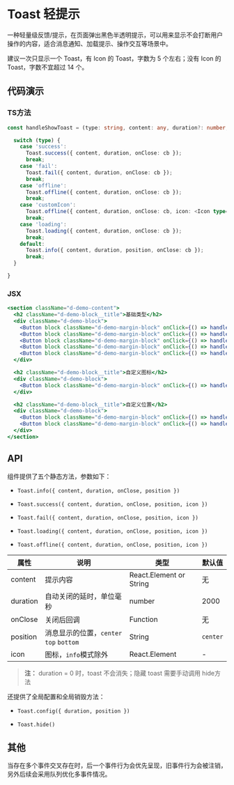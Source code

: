 
# Toast 轻提示

一种轻量级反馈/提示，在页面弹出黑色半透明提示，可以用来显示不会打断用户操作的内容，适合消息通知、加载提示、操作交互等场景中。

建议一次只显示一个 Toast，有 Icon 的 Toast，字数为 5 个左右；没有 Icon 的 Toast，字数不宜超过 14 个。

## 代码演示

### TS方法
```ts
const handleShowToast = (type: string, content: any, duration?: number, position?: string) => {

  switch (type) {
    case 'success':
      Toast.success({ content, duration, onClose: cb });
      break;
    case 'fail':
      Toast.fail({ content, duration, onClose: cb });
      break;
    case 'offline':
      Toast.offline({ content, duration, onClose: cb });
      break;
    case 'customIcon':
      Toast.offline({ content, duration, onClose: cb, icon: <Icon type="star" size="lg" /> });
      break;
    case 'loading':
      Toast.loading({ content, duration, onClose: cb });
      break;
    default:
      Toast.info({ content, duration, position, onClose: cb });
      break;
  }

}
```

### JSX
```jsx
<section className="d-demo-content">
  <h2 className="d-demo-block__title">基础类型</h2>
  <div className="d-demo-block">
    <Button block className="d-demo-margin-block" onClick={() => handleToast('', '这是纯文本提示！', 1000)}>仅文本</Button>
    <Button block className="d-demo-margin-block" onClick={() => handleToast('loading', '数据加载中', 1000)}>加载</Button>
    <Button block className="d-demo-margin-block" onClick={() => handleToast('success', '处理成功', 1000)}>成功</Button>
    <Button block className="d-demo-margin-block" onClick={() => handleToast('fail', '处理失败', 1000)}>失败</Button>
    <Button block className="d-demo-margin-block" onClick={() => handleToast('offline', '网络异常', 1000)}>网络异常</Button>
  </div>

  <h2 className="d-demo-block__title">自定义图标</h2>
  <div className="d-demo-block">
    <Button block className="d-demo-margin-block" onClick={() => handleToast('customIcon', '自定义图标', 500)}>自定义图标</Button>
  </div>

  <h2 className="d-demo-block__title">自定义位置</h2>
  <div className="d-demo-block">
    <Button block className="d-demo-margin-block" onClick={() => handleToast('', '这是顶部展示！', 500, 'top')}>顶部</Button>
    <Button block className="d-demo-margin-block" onClick={() => handleToast('', '这是底部展示！', 500, 'bottom')}>底部</Button>
  </div>
</section>
```

## API

组件提供了五个静态方法，参数如下：

- `Toast.info({ content, duration, onClose, position })`

- `Toast.success({ content, duration, onClose, position, icon })`

- `Toast.fail({ content, duration, onClose, position, icon })`

- `Toast.loading({ content, duration, onClose, position, icon })`

- `Toast.offline({ content, duration, onClose, position, icon })`

属性 | 说明 | 类型 | 默认值
----|-----|------|------
| content    | 提示内容 | React.Element or String    | 无 |
| duration   | 自动关闭的延时，单位毫秒 | number | 2000 |
| onClose    | 关闭后回调 |  Function | 无 |
| position    | 消息显示的位置，`center` `top` `bottom` |  String  | `center` |
| icon    | 图标，`info`模式除外 |  React.Element  | - |

> **注：**  duration = 0 时，toast 不会消失；隐藏 toast 需要手动调用 hide方法

还提供了全局配置和全局销毁方法：

- `Toast.config({ duration, position })`

- `Toast.hide()`

## 其他

当存在多个事件交叉存在时，后一个事件行为会优先呈现，旧事件行为会被注销，另外后续会采用队列优化多事件情况。